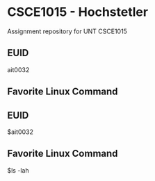 # CSCE1015 - Hochstetler
Assignment repository for UNT CSCE1015

## EUID
ait0032
## Favorite Linux Command
## EUID
$ait0032
## Favorite Linux Command
$ls -lah
